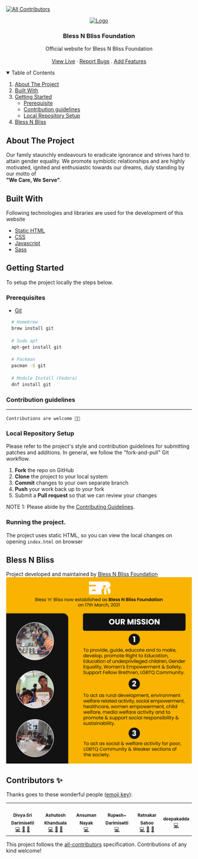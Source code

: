 <!-- ALL-CONTRIBUTORS-BADGE:START - Do not remove or modify this section -->
[![All Contributors](https://img.shields.io/badge/all_contributors-6-orange.svg?style=flat-square)](#contributors-)
<!-- ALL-CONTRIBUTORS-BADGE:END -->

<p align="center">
  <a href="https://github.com/Bless-N-Bliss-NITR-chapter/Bless-n-Bliss/issues">
    <img src="https://res.cloudinary.com/ratnakar5938/image/upload/v1635679902/BNB/bnb_orignal_qrcwax.png" alt="Logo" width="130">
  </a>

  <h3 align="center">Bless N Bliss Foundation</h3>

  <p align="center">
    Official website for Bless N Bliss Foundation
    <br />
    <br />
    <a href="http://www.blessnbliss.org/">View Live</a>
    ·
    <a href="https://github.com/Bless-N-Bliss-NITR-chapter/Bless-n-Bliss/issues">Report Bugs</a>
    .
    <a href="https://github.com/Bless-N-Bliss-NITR-chapter/Bless-n-Bliss/issues">Add Features</a>
  </p>
</p>

<!-- TABLE OF CONTENTS -->
<details open="open">
  <summary>Table of Contents</summary>
  <ol>
    <li>
      <a href="#about-the-project">About The Project</a>
        <li><a href="#built-with">Built With</a></li>
    </li>
    <li>
      <a href="#getting-started">Getting Started</a>
      <ul>
      <li><a href="#prerequisites">Prerequisite</a></li>
        <li><a href="#contribution-guidelines">Contribution guidelines</a></li>
        <li><a href="#local-repository-setup">Local Repository Setup</a></li>
      </ul>
    </li>
    <li><a href="#bless-n-bliss">Bless N Bliss</a></li>
  </ol>
</details>

## About The Project

Our family staunchly endeavours to eradicate ignorance and strives hard to attain gender equality. We promote symbiotic relationships and are highly motivated, ignited and enthusiastic towards our dreams, duly standing by our motto of<br>
**"We Care, We Serve"**.

## Built With

Following technologies and libraries are used for the development of this website

-   [Static HTML](https://html.spec.whatwg.org/)
-   [CSS](https://www.w3.org/TR/CSS/#css)
-   [Javascript](https://www.ecma-international.org/publications-and-standards/standards/ecma-262/)
-   [Sass](https://sass-lang.com/)

## Getting Started

To setup the project locally the steps below.

### Prerequisites

-   [Git](https://git-scm.com/downloads)

```sh
  # Homebrew
  brew install git

  # Sudo apt
  apt-get install git

  # Packman
  pacman -S git

  # Module Install (Fedora)
  dnf install git

```

### Contribution guidelines

---

`Contributions are welcome 🎉🎉`

### Local Repository Setup

Please refer to the project's style and contribution guidelines for submitting patches and additions. In general, we follow the "fork-and-pull" Git workflow.

1.  **Fork** the repo on GitHub
2.  **Clone** the project to your local system
3.  **Commit** changes to your own separate branch
4.  **Push** your work back up to your fork
5.  Submit a **Pull request** so that we can review your changes

NOTE 1: Please abide by the [Contributing Guidelines](./CONTRIBUTING.md).

### Running the project.

The project uses static HTML, so you can view the local changes on opening `index.html` on browser

## Bless N Bliss

Project developed and maintained by [Bless N Bliss Foundation](http://www.blessnbliss.org/)
<img src="public/img/BNB Foundation1.png" alt="Bless N BLiss Misson" />

## Contributors ✨

Thanks goes to these wonderful people ([emoji key](https://allcontributors.org/docs/en/emoji-key)):

<!-- ALL-CONTRIBUTORS-LIST:START - Do not remove or modify this section -->
<!-- prettier-ignore-start -->
<!-- markdownlint-disable -->
<table>
  <tr>
    <td align="center"><a href="https://irsayvid.azurewebsites.net/"><img src="https://avatars.githubusercontent.com/u/56034618?v=4?s=100" width="100px;" alt=""/><br /><sub><b>Divya Sri Darimisetti</b></sub></a><br /><a href="https://github.com/Bless-N-Bliss-NITR-chapter/Bless-n-Bliss/commits?author=irsayvid" title="Code">💻</a> <a href="#design-irsayvid" title="Design">🎨</a> <a href="#maintenance-irsayvid" title="Maintenance">🚧</a></td>
    <td align="center"><a href="http://ashuvssut.github.io/my-portfolio/"><img src="https://avatars.githubusercontent.com/u/60546840?v=4?s=100" width="100px;" alt=""/><br /><sub><b>Ashutosh Khanduala</b></sub></a><br /><a href="https://github.com/Bless-N-Bliss-NITR-chapter/Bless-n-Bliss/commits?author=ashuvssut" title="Code">💻</a> <a href="#design-ashuvssut" title="Design">🎨</a> <a href="#maintenance-ashuvssut" title="Maintenance">🚧</a></td>
    <td align="center"><a href="https://github.com/ansuman528"><img src="https://avatars.githubusercontent.com/u/60027681?v=4?s=100" width="100px;" alt=""/><br /><sub><b>Ansuman Nayak</b></sub></a><br /><a href="https://github.com/Bless-N-Bliss-NITR-chapter/Bless-n-Bliss/commits?author=ansuman528" title="Code">💻</a></td>
    <td align="center"><a href="https://github.com/Rupesh-Darimisetti"><img src="https://avatars.githubusercontent.com/u/49586865?v=4?s=100" width="100px;" alt=""/><br /><sub><b>Rupesh-Darimisetti</b></sub></a><br /><a href="https://github.com/Bless-N-Bliss-NITR-chapter/Bless-n-Bliss/commits?author=Rupesh-Darimisetti" title="Code">💻</a></td>
    <td align="center"><a href="https://www.linkedin.com/in/ratnakar-sahoo-a78401135"><img src="https://avatars.githubusercontent.com/u/80893583?v=4?s=100" width="100px;" alt=""/><br /><sub><b>Ratnakar Sahoo</b></sub></a><br /><a href="https://github.com/Bless-N-Bliss-NITR-chapter/Bless-n-Bliss/commits?author=ratnakar5938" title="Code">💻</a> <a href="https://github.com/Bless-N-Bliss-NITR-chapter/Bless-n-Bliss/commits?author=ratnakar5938" title="Documentation">📖</a> <a href="#maintenance-ratnakar5938" title="Maintenance">🚧</a></td>
    <td align="center"><a href="https://github.com/deepakadda"><img src="https://avatars.githubusercontent.com/u/93480757?v=4?s=100" width="100px;" alt=""/><br /><sub><b>deepakadda</b></sub></a><br /><a href="https://github.com/Bless-N-Bliss-NITR-chapter/Bless-n-Bliss/commits?author=deepakadda" title="Code">💻</a></td>
  </tr>
</table>

<!-- markdownlint-restore -->
<!-- prettier-ignore-end -->

<!-- ALL-CONTRIBUTORS-LIST:END -->

This project follows the [all-contributors](https://github.com/all-contributors/all-contributors) specification. Contributions of any kind welcome!
